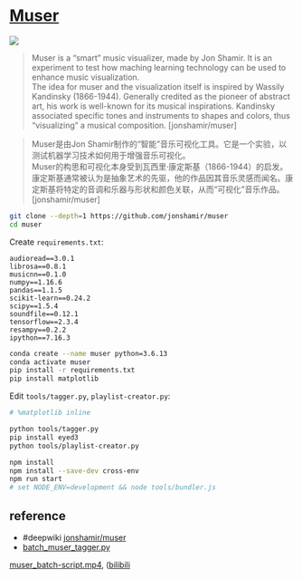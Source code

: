 # [Muser](https://github.com/jonshamir/muser)

![](https://img.shields.io/github/license/jonshamir/muser)

> Muser is a “smart” music visualizer, made by Jon Shamir. It is an experiment to test how maching learning technology can be used to enhance music visualization.  
> The idea for muser and the visualization itself is inspired by Wassily Kandinsky (1866-1944). Generally credited as the pioneer of abstract art, his work is well-known for its musical inspirations. Kandinsky associated specific tones and instruments to shapes and colors, thus “visualizing” a musical composition. [jonshamir/muser]

> Muser是由Jon Shamir制作的“智能”音乐可视化工具。它是一个实验，以测试机器学习技术如何用于增强音乐可视化。  
> Muser的构思和可视化本身受到瓦西里·康定斯基（1866-1944）的启发。康定斯基通常被认为是抽象艺术的先驱，他的作品因其音乐灵感而闻名。康定斯基将特定的音调和乐器与形状和颜色关联，从而“可视化”音乐作品。 [jonshamir/muser]

```sh
git clone --depth=1 https://github.com/jonshamir/muser
cd muser
```

Create `requirements.txt`:

```
audioread==3.0.1
librosa==0.8.1
musicnn==0.1.0
numpy==1.16.6
pandas==1.1.5
scikit-learn==0.24.2
scipy==1.5.4
soundfile==0.12.1
tensorflow==2.3.4
resampy==0.2.2
ipython==7.16.3
```

```sh
conda create --name muser python=3.6.13
conda activate muser
pip install -r requirements.txt
pip install matplotlib
```

Edit `tools/tagger.py`, `playlist-creator.py`:

```py
# %matplotlib inline
```

```sh
python tools/tagger.py
pip install eyed3
python tools/playlist-creator.py
```

```sh
npm install
npm install --save-dev cross-env
npm run start
# set NODE_ENV=development && node tools/bundler.js
```

## reference

- #deepwiki [jonshamir/muser](https://deepwiki.com/jonshamir/muser)
- [batch_muser_tagger.py](https://gist.github.com/scillidan/92b36835451da63a247e287e6753ea5c)

[^1]: [Instruction how to install the package to solve dependency issues](https://github.com/jordipons/musicnn/issues/28)
[^2]: [Install TensorFlow with pip](https://www.tensorflow.org/install/pip)
[^3]: [Python pip 清华安装源被封禁下载](https://rewrz.com/archive/tsinghua-pip-source-blocked-requests)

[muser_batch-script.mp4](https://scillidan.github.io/media_cheat/optWeb/muser_batch-script.mp4), ([bilibili](https://www.bilibili.com/video/BV1QwomYKEJh)
